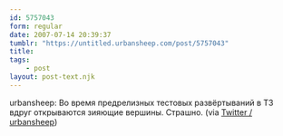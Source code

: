 ```yaml
---
id: 5757043
form: regular
date: 2007-07-14 20:39:37
tumblr: "https://untitled.urbansheep.com/post/5757043"
title:
tags:
    - post
layout: post-text.njk
---
```


<p>urbansheep: Во время предрелизных тестовых развёртываний в ТЗ вдруг открываются зияющие вершины. Страшно. (via <a href="http://twitter.com/urbansheep/statuses/149942882">Twitter / urbansheep</a>)</p>

